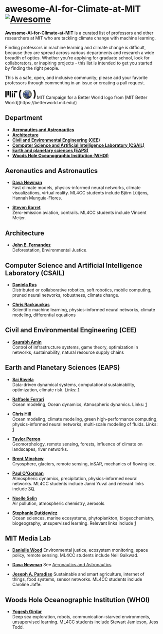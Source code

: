 # awesome-AI-for-Climate-at-MIT [![Awesome](https://awesome.re/badge-flat2.svg)](https://awesome.re)
**Awesome-AI-for-Climate-at-MIT** is a curated list of professors and other researchers at MIT who are tackling climate change with machine learning. 

Finding professors in machine learning and climate change is difficult, because they are spread across various departments and research a wide breadth of optics. Whether you're applying for graduate school, look for collaborators, or inspiring projects - this list is intended to get you started by finding the right people.

This is a safe, open, and inclusive community; please add your favorite professors through commenting in an issue or creating a pull request.

<img src="mit-earth-logo.png" alt="MIT logo with an Earth in brackets" width="20%">
MIT Campaign for a Better World logo from [MIT Better World](https://betterworld.mit.edu/)

## Department 
- [**Aeronautics and Astronautics**](#aeronautics-and-astronautics)
- [**Architecture**](#architecture)
- [**Civil and Environmental Engineering (CEE)**](#civil-and-environmental-engineering-cee)
- [**Computer Science and Artificial Intelligence Laboratory (CSAIL)**](#computer-science-and-artificial-intelligence-laboratory-csail)
- [**Earth and planetary sciences (EAPS)**](#earth-and-planetary-sciences-eaps)
- [**Woods Hole Oceanographic Institution (WHOI)**](#woods-hole-oceanographic-institution-whoi)

## Aeronautics and Astronautics 
- [**Dava Newman**](https://davanewman.com/) \
Fast climate models, physics-informed neural networks, climate visualizations, virtual reality. ML4CC students include Björn Lütjens, Hannah Munguia-Flores. 

- [**Steven Barret**](http://barrett.mit.edu/) \
Zero-emission aviation, contrails. ML4CC students include Vincent Meijer. 

## Architecture
- [**John E. Fernandez**](https://environmentalsolutions.mit.edu/people/prof-john-e-fernandez/) \
Deforestation, Environmental Justice.  

## Computer Science and Artificial Intelligence Laboratory (CSAIL)
- [**Daniela Rus**](https://www.youtube.com/watch?v=A7_DIsxWqGI) \
Distributed or collaborative robotics, soft robotics, mobile computing, pruned neural networks, robustness, climate change. 

- [**Chris Rackauckas**](https://chrisrackauckas.com/) \
Scientific machine learning, physics-informed neural networks, climate modeling, differential equations

## Civil and Environmental Engineering (CEE)
- [**Saurabh Amin**](https://cee.mit.edu/people_individual/saurabh-amin/) \
Control of infrastructure systems, game theory, optimization in networks, sustainability, natural resource supply chains

## Earth and Planetary Sciences (EAPS)
- [**Sai Ravela**](https://eapsweb.mit.edu/people/ravela) \
Data-driven dynamical systems, computational sustainability, optimization, climate risk. Links: [1](https://doi.org/10.1109/TKDE.2018.2861006)

- [**Raffaele Ferrari**](http://ferrari.mit.edu/) \
Ocean modeling, Ocean dynamics, Atmospheric dynamics. Links: [1](http://ferrari.mit.edu/research/ocean-modelling/)

- [**Chris Hill**](https://mitibmwatsonailab.mit.edu/people/chris-hill/) \
Ocean modeling, climate modeling, green high-performance computing, physics-informed neural networks, multi-scale modeling of fluids. Links: [1](https://doi.org/10.1029/2020GL091363)

- [**Taylor Perron**](https://taylorperron.org/) \
Geomorphology, remote sensing, forests, influence of climate on landscapes, river networks. 

- [**Brent Minchew**](https://glaciers.mit.edu/) \
Cryosphere, glaciers, remote sensing, inSAR, mechanics of flowing ice. 

- [**Paul O'Gorman**](https://pog.mit.edu/) \
Atmospheric dynamics, precipitation, physics-informed neural networks. ML4CC students include Janni Yuval and relevant links include [3Q](https://news.mit.edu/2019/mit-3q-paul-o-gorman-machine-learning-for-climate-modeling-0213).

- [**Noelle Selin**](https://eapsweb.mit.edu/people/selin) \
Air pollution, atmospheric chemistry, aerosols.

- [**Stephanie Dutkiewicz**](https://eapsweb.mit.edu/people/stephdut) \
Ocean sciences, marine ecosystems, phytoplankton, biogeochemistry, biogeography, unsupervised learning. Relevant links include [1](https://doi.org/10.1126/sciadv.aay4740)

## MIT Media Lab
- [**Danielle Wood**](https://www.media.mit.edu/people/drwood/overview/)
Environmental justice, ecosystem monitoring, space policy, remote sensing. ML4CC students include Neil Gaikwad.

- [**Dava Newman**](https://davanewman.com/)
See [Aeronautics and Astronautics](#aeronautics-and-astronautics)

- [**Joseph A. Paradiso**](https://resenv.media.mit.edu/)
Sustainable and smart agriculture, internet of things, food systems, sensor networks. ML4CC students include Caroline Jaffe.

## Woods Hole Oceanographic Institution (WHOI)
- [**Yogesh Girdar**](https://www.whoi.edu/profile/ygirdhar/) \
Deep sea exploration, robots, communication-starved environments, unsupervised learning. ML4CC students include Stewart Jamieson, Jess Todd.

